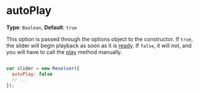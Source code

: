 # autoPlay

**Type**: `Boolean`, **Default**: `true`

This option is passed through the options object to the constructor. If `true`, the slider will begin playback as soon as it is [ready](../events/ready.md). If `false`, it will not, and you will have to call the [play](../methods/play.md) method manually.

```javascript

var slider = new Revolver({
  autoPlay: false
  // ...
});
```